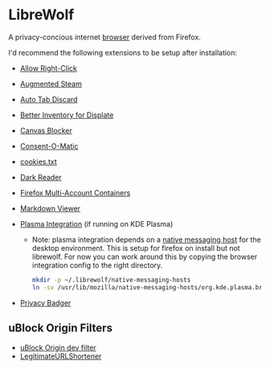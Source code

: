 # LibreWolf

A privacy-concious internet [browser][librewolf] derived from Firefox.

[librewolf]: https://librewolf.net/
[firefox]: https://www.mozilla.org/en-US/firefox/new/

I'd recommend the following extensions to be setup after installation:

+ [Allow Right-Click](https://addons.mozilla.org/en-US/firefox/addon/re-enable-right-click/?utm_source=addons.mozilla.org&utm_medium=referral&utm_content=search)
+ [Augmented Steam](https://addons.mozilla.org/en-US/firefox/addon/augmented-steam/?utm_source=addons.mozilla.org&utm_medium=referral&utm_content=search)
+ [Auto Tab Discard](https://addons.mozilla.org/en-US/firefox/addon/auto-tab-discard/?utm_source=addons.mozilla.org&utm_medium=referral&utm_content=search)
+ [Better Inventory for Displate](https://addons.mozilla.org/en-US/firefox/addon/better-inventory-for-displate/?utm_source=addons.mozilla.org&utm_medium=referral&utm_content=search)
+ [Canvas Blocker](https://addons.mozilla.org/en-US/firefox/addon/canvasblocker/?utm_source=addons.mozilla.org&utm_medium=referral&utm_content=search)
+ [Consent-O-Matic](https://addons.mozilla.org/en-US/firefox/addon/consent-o-matic/?utm_source=addons.mozilla.org&utm_medium=referral&utm_content=search)
+ [cookies.txt](https://addons.mozilla.org/en-US/firefox/addon/cookies-txt/?utm_source=addons.mozilla.org&utm_medium=referral&utm_content=search)
+ [Dark Reader](https://addons.mozilla.org/en-US/firefox/addon/darkreader/?utm_source=addons.mozilla.org&utm_medium=referral&utm_content=search)
+ [Firefox Multi-Account Containers](https://addons.mozilla.org/en-US/firefox/addon/multi-account-containers/?utm_source=addons.mozilla.org&utm_medium=referral&utm_content=search)
+ [Markdown Viewer](https://addons.mozilla.org/en-US/firefox/addon/markdown-viewer-chrome/?utm_source=addons.mozilla.org&utm_medium=referral&utm_content=search)
+ [Plasma Integration](https://addons.mozilla.org/en-US/firefox/addon/plasma-integration/?utm_source=addons.mozilla.org&utm_medium=referral&utm_content=search)
  (if running on KDE Plasma)
  + Note: plasma integration depends on a [native messaging host][kde-nmh] for the
    desktop environment. This is setup for firefox on install but not librewolf. For
    now you can work around this by copying the browser integration config to the
    right directory.

    ```bash
    mkdir -p ~/.librewolf/native-messaging-hosts
    ln -sv /usr/lib/mozilla/native-messaging-hosts/org.kde.plasma.browser_integration.json ~/.librewolf/native-messaging-hosts/
    ```

    [kde-nmh]: https://gitlab.com/librewolf-community/browser/linux/-/issues/242

+ [Privacy Badger](https://addons.mozilla.org/en-US/firefox/addon/privacy-badger17/?utm_source=addons.mozilla.org&utm_medium=referral&utm_content=search)

## uBlock Origin Filters

+ [uBlock Origin dev filter](https://github.com/quenhus/uBlock-Origin-dev-filter)
+ [LegitimateURLShortener](https://subscribe.adblockplus.org/?location=https://gitlab.com/DandelionSprout/adfilt/-/raw/master/LegitimateURLShortener.txt&title=DandelionSprout-URL-Shortener)
